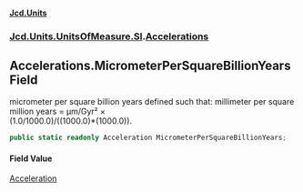 #### [Jcd.Units](index.md 'index')
### [Jcd.Units.UnitsOfMeasure.SI](Jcd.Units.UnitsOfMeasure.SI.md 'Jcd.Units.UnitsOfMeasure.SI').[Accelerations](Accelerations.md 'Jcd.Units.UnitsOfMeasure.SI.Accelerations')

## Accelerations.MicrometerPerSquareBillionYears Field

micrometer per square billion years defined such that: millimeter per square million years = μm/Gyr² ×  
(1.0/1000.0)/((1000.0)*(1000.0)).

```csharp
public static readonly Acceleration MicrometerPerSquareBillionYears;
```

#### Field Value
[Acceleration](Acceleration.md 'Jcd.Units.UnitTypes.Acceleration')